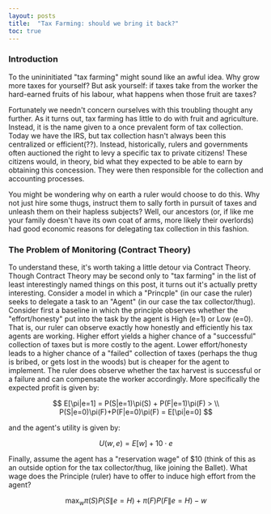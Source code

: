 ```yaml
---
layout: posts
title:  "Tax Farming: should we bring it back?"
toc: true
---
```

### Introduction
To the unininitiated "tax farming" might sound like an awful idea. Why grow more taxes for yourself? But ask yourself: if taxes take from the worker the hard-earned fruits of his labour, what happens when those fruit are taxes?

Fortunately we needn't concern ourselves with this troubling thought any further. As it turns out, tax farming has little to do with fruit and agriculture. Instead, it is the name given to a once prevalent form of tax collection. Today we have the IRS, but tax collection hasn't always been this centralized or efficient(??). Instead, historically, rulers and governments often auctioned the right to levy a specific tax to private citizens! These citizens would, in theory, bid what they expected to be able to earn by obtaining this concession. They were then responsible for the collection and accounting processes. 

You might be wondering why on earth a ruler would choose to do this. Why not just hire some thugs, instruct them to sally forth in pursuit of taxes and unleash them on their hapless subjects? Well, our ancestors (or, if like me your family doesn't have its own coat of arms, more likely their overlords) had good economic reasons for delegating tax collection in this fashion. 

### The Problem of Monitoring (Contract Theory)
To understand these, it's worth taking a little detour via Contract Theory. Though Contract Theory may be second only to "tax farming" in the list of least interestingly named things on this post, it turns out it's actually pretty interesting. Consider a model in which a "Princple" (in our case the ruler) seeks to delegate a task to an "Agent" (in our case the tax collector/thug). Consider first a baseline in which the principle observes whether the "effort/honesty" put into the task by the agent is High (e=1) or Low (e=0). That is, our ruler can observe exactly how honestly and efficiently his tax agents are working. Higher effort yields a higher chance of a "successful" collection of taxes but is more costly to the agent. Lower effort/honesty leads to a higher chance of a "failed" collection of taxes (perhaps the thug is bribed, or gets lost in the woods) but is cheaper for the agent to implement. The ruler does observe whether the tax harvest is successful or a failure and can compensate the worker accordingly. More specifically the expected profit is given by:

$$ E[\pi|e=1] = P(S|e=1)\pi(S) + P(F|e=1)\pi(F) > \\
P(S|e=0)\pi(F)+P(F|e=0)\pi(F) = E[\pi|e=0] $$

and the agent's utility is given by:

$$ U(w,e) = E[w] + 10\cdot e $$

Finally, assume the agent has a "reservation wage" of \$10 (think of this as an outside option for the tax collector/thug, like joining the Ballet). What wage does the Principle (ruler) have to offer to induce high effort from the agent? 

$$ \max_{w} \pi(S)P(S\|e=H) + \pi(F)P(F\|e=H) - w $$


<object data="/assets/pdfs/TaxFarmingEssay.pdf" width="1000" height="1000" type='application/pdf'/></object>

